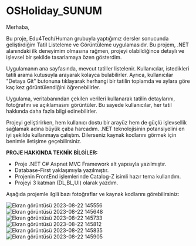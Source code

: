 # OSHoliday_SUNUM

Merhaba,

Bu proje, Edu4Tech/Human grubuyla yaptığımız dersler sonucunda geliştirdiğim Tatil Listeleme ve Görüntüleme uygulamasıdır. Bu projem, .NET alanındaki ilk deneyimim olmasına rağmen, projeyi olabildiğince detaylı ve işlevsel bir şekilde tasarlamaya özen gösterdim.

Uygulamanın ana sayfasında, mevcut tatiller listelenir. Kullanıcılar, istedikleri tatili arama kutusuyla arayarak kolayca bulabilirler. Ayrıca, kullanıcılar "Detaya Git" butonuna tıklayarak herhangi bir tatilin toplamda ve aylara göre kaç kez görüntülendiğini öğrenebilirler.

Uygulama, veritabanından çekilen verileri kullanarak tatilin detaylarını, fotoğrafını ve açıklamasını görüntüler. Bu sayede kullanıcılar, her tatil hakkında daha fazla bilgi edinebilirler.

Projeyi geliştirirken, hem kullanıcı dostu bir arayüz hem de güçlü işlevsellik sağlamak adına büyük çaba harcadım. .NET teknolojisinin potansiyelini en iyi şekilde kullanmaya çalıştım. Dilerseniz kaynak kodlarını görmek için benimle iletişime geçebilirsiniz.

**PROJE HAKKINDA TEKNİK BİLGİLER:**
- Proje .NET C# Aspnet MVC Framework alt yapısıyla yazılmıştır.
- Database-First yaklaşımıyla yazılmıştır.
- Projenin FrontEnd işlemlerinde Catalog-Z isimli hazır tema kullandım.
- Projeyi 3 katman (DL,BL,UI) olarak yazdım.

Aşağıda projemle ilgili bazı fotoğraflar ve kaynak kodlarını görebilirsiniz:

![Ekran görüntüsü 2023-08-22 145556](https://github.com/osmanmurat/OSHoliday_SUNUM/assets/115216994/48eac333-8156-4ba0-a9a8-4692f04d33fa)
![Ekran görüntüsü 2023-08-22 145648](https://github.com/osmanmurat/OSHoliday_SUNUM/assets/115216994/2a7f3e7c-aa96-495f-a6a8-a69b3e160392)
![Ekran görüntüsü 2023-08-22 145733](https://github.com/osmanmurat/OSHoliday_SUNUM/assets/115216994/43a9a224-778c-4bb7-a2b8-f443b0d6d70f)
![Ekran görüntüsü 2023-08-22 145812](https://github.com/osmanmurat/OSHoliday_SUNUM/assets/115216994/755020ef-cd48-41fa-aad4-08255fc8a74e)
![Ekran görüntüsü 2023-08-22 145835](https://github.com/osmanmurat/OSHoliday_SUNUM/assets/115216994/b77f49d2-c8c0-4ba3-98ae-bc7c7ee19e8c)
![Ekran görüntüsü 2023-08-22 145905](https://github.com/osmanmurat/OSHoliday_SUNUM/assets/115216994/48e8d56d-c4da-4161-a123-229a0ab2ab1d)

